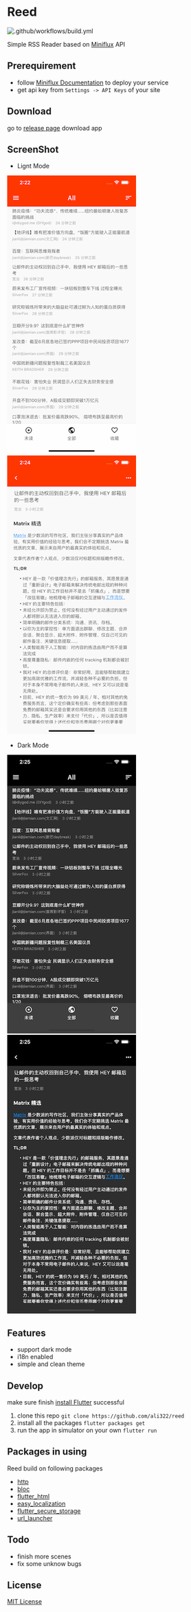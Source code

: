 # Reed
![.github/workflows/build.yml](https://github.com/ali322/reed/workflows/.github/workflows/build.yml/badge.svg)

Simple RSS Reader based on [Miniflux](https://miniflux.app/) API

## Prerequirement

- follow [Miniflux Documentation](https://miniflux.app/docs/installation.html) to deploy your service
- get api key from `Settings -> API Keys` of your site

## Download

go to [release page](https://github.com/ali322/reed/releases) download app

## ScreenShot

- Lignt Mode

![1](screenshot/1.jpg)
![2](screenshot/2.jpg)

- Dark Mode

![3](screenshot/3.jpg)
![4](screenshot/4.jpg)

## Features

- support dark mode
- i18n enabled
- simple and clean theme

## Develop
make sure finish [install Flutter](https://flutter.io/get-started/install/) successful

1. clone this repo
`git clone https://github.com/ali322/reed`
2. install all the packages
`flutter packages get`
3. run the app in simulator on your own
`flutter run`

## Packages in using
Reed build on following packages
* [http](https://pub.dev/packages/http)
* [bloc](https://pub.dev/packages/bloc)
* [flutter_html](https://pub.dev/packages/flutter_html)
* [easy_localization](https://pub.dev/packages/easy_localization)
* [flutter_secure_storage](https://pub.dev/packages/flutter_secure_storage)
* [url_launcher](https://pub.dev/packages/url_launcher)


## Todo

- finish more scenes
- fix some unknow bugs


## License

[MIT License](http://en.wikipedia.org/wiki/MIT_License)